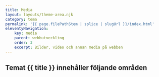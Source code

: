 ```yaml
---
title: Media
layout: layouts/theme-area.njk
category: tema
permalink: '{{ page.filePathStem | splice | slugUrl }}/index.html'
eleventyNavigation:
    key: media
    parent: webbutveckling
    order: 3
    excerpt: Bilder, video och annan media på webben
---
```


## Temat {{ title }} innehåller följande områden
